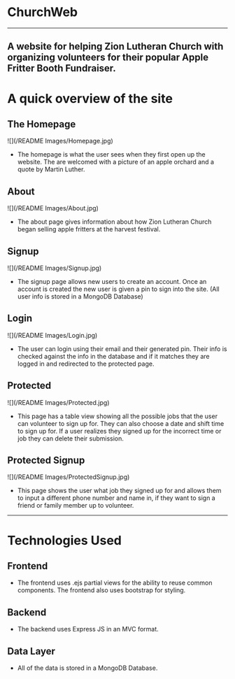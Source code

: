 # ChurchWeb
---
A website for helping Zion Lutheran Church with organizing volunteers for their popular Apple Fritter Booth Fundraiser.
---
# A quick overview of the site
## The Homepage
![](/README Images/Homepage.jpg)
- The homepage is what the user sees when they first open up the website. The are welcomed with a picture of an apple orchard and a quote by Martin Luther.
## About
![](/README Images/About.jpg)
- The about page gives information about how Zion Lutheran Church began selling apple fritters at the harvest festival.
## Signup
![](/README Images/Signup.jpg)
- The signup page allows new users to create an account. Once an account is created the new user is given a pin to sign into the site. (All user info is stored in a MongoDB Database)
## Login
![](/README Images/Login.jpg)
- The user can login using their email and their generated pin. Their info is checked against the info in the database and if it matches they are logged in and redirected to the protected page.
## Protected
![](/README Images/Protected.jpg)
- This page has a table view showing all the possible jobs that the user can volunteer to sign up for. They can also choose a date and shift time to sign up for. If a user realizes they signed up for the incorrect time or job they can delete their submission.
## Protected Signup
![](/README Images/ProtectedSignup.jpg)
- This page shows the user what job they signed up for and allows them to input a different phone number and name in, if they want to sign a friend or family member up to volunteer.
---
# Technologies Used
## Frontend
- The frontend uses .ejs partial views for the ability to reuse common components. The frontend also uses bootstrap for styling. 
## Backend
- The backend uses Express JS in an MVC format. 
## Data Layer
- All of the data is stored in a MongoDB Database.
